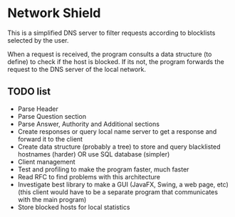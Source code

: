 # Network Shield

This is a simplified DNS server to filter requests according to blocklists selected by the user.

When a request is received, the program consults a data structure (to define) to check if the host is blocked. If its not, the program forwards the request to the DNS server of the local network.

## TODO list

 - Parse Header
 - Parse Question section
 - Parse Answer, Authority and Additional sections
 - Create responses or query local name server to get a response and forward it to the client
 - Create data structure (probably a tree) to store and query blacklisted hostnames (harder) OR use SQL database (simpler)
 - Client management
 - Test and profiling to make the program faster, much faster
 - Read RFC to find problems with this architecture
 - Investigate best library to make a GUI (JavaFX, Swing, a web page, etc) (this client would have to be a separate program that communicates with the main program)
 - Store blocked hosts for local statistics
